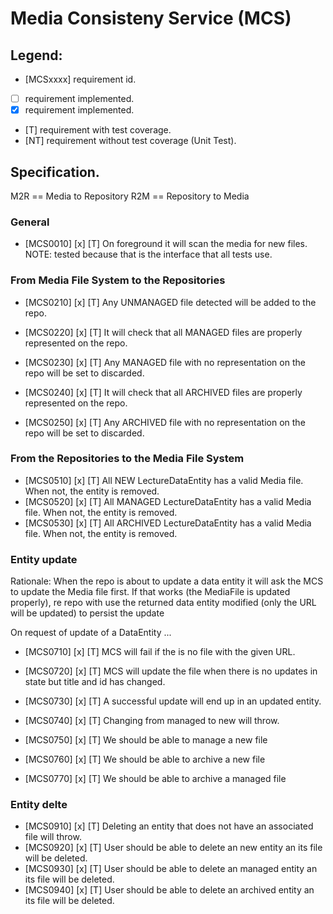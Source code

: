 #  Media Consisteny Service (MCS)

## Legend:

* [MCSxxxx] requirement id.
* [ ] requirement implemented.
* [x] requirement implemented.
* [T] requirement with test coverage.
* [NT] requirement without test coverage (Unit Test). 

## Specification.

M2R == Media to Repository
R2M == Repository to Media

### General

* [MCS0010] [x] [T] On foreground it will scan the media for new files.
    NOTE: tested because that is the interface that all tests use.

### From Media File System to the Repositories

* [MCS0210] [x] [T] Any UNMANAGED file detected will be added to the repo.

* [MCS0220] [x] [T] It will check that all MANAGED files are properly represented on the repo.
* [MCS0230] [x] [T] Any MANAGED file with no representation on the repo will be set to discarded.

* [MCS0240] [x] [T] It will check that all ARCHIVED files are properly represented on the repo.
* [MCS0250] [x] [T] Any ARCHIVED file with no representation on the repo will be set to discarded.

### From the Repositories to the Media File System

* [MCS0510] [x] [T] All NEW LectureDataEntity has a valid Media file. When not, the entity is removed.
* [MCS0520] [x] [T] All MANAGED LectureDataEntity has a valid Media file. When not, the entity is removed.
* [MCS0530] [x] [T] All ARCHIVED LectureDataEntity has a valid Media file. When not, the entity is removed.

### Entity update

Rationale:
When the repo is about to update a data entity it will ask the MCS to update 
the Media file first. If that works (the MediaFile is updated properly), re repo
with use the returned data entity modified (only the URL will be updated) to persist
the update

On request of update of a DataEntity ...
* [MCS0710] [x] [T] MCS will fail if the is no file with the given URL.
* [MCS0720] [x] [T] MCS will update the file when there is no updates in state
                     but title and id has changed.
* [MCS0730] [x] [T] A successful update will end up in an updated entity.

* [MCS0740] [x] [T] Changing from managed to new will throw.
* [MCS0750] [x] [T] We should be able to manage a new file
* [MCS0760] [x] [T] We should be able to archive a new file
* [MCS0770] [x] [T] We should be able to archive a managed file

### Entity delte

* [MCS0910] [x] [T] Deleting an entity that does not have an associated file
                     will throw.
* [MCS0920] [x] [T] User should be able to delete an new entity an its file 
                     will be deleted.
* [MCS0930] [x] [T] User should be able to delete an managed entity an its file 
                     will be deleted.
* [MCS0940] [x] [T] User should be able to delete an archived entity an its file 
                     will be deleted.

